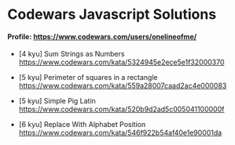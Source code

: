 # Codewars Javascript Solutions

#### Profile: https://www.codewars.com/users/onelineofme/


* [4 kyu] Sum Strings as Numbers https://www.codewars.com/kata/5324945e2ece5e1f32000370

* [5 kyu] Perimeter of squares in a rectangle https://www.codewars.com/kata/559a28007caad2ac4e000083

* [5 kyu] Simple Pig Latin https://www.codewars.com/kata/520b9d2ad5c005041100000f

* [6 kyu] Replace With Alphabet Position https://www.codewars.com/kata/546f922b54af40e1e90001da
